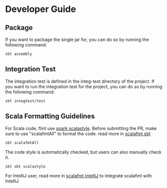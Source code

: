 # Developer Guide

## Package
If you want to package the single jar for, you can do so by running the following command:
```
sbt assembly
```

## Integration Test
The integration test is defined in the integ-test directory of the project. If you want to run the integration test for the project, you 
can do so by running the following command:
```
sbt integtest/test
```

## Scala Formatting Guidelines

For Scala code, flint use [spark scalastyle](https://github.com/apache/spark/blob/master/scalastyle-config.xml). Before submitting the PR, 
make sure to use "scalafmtAll" to format the code. read more in [scalafmt sbt](https://scalameta.org/scalafmt/docs/installation.html#sbt)
```
sbt scalafmtAll
```
The code style is automatically checked, but users can also manually check it.
```
sbt sbt scalastyle
```
For IntelliJ user, read more in [scalafmt IntelliJ](https://scalameta.org/scalafmt/docs/installation.html#intellij) to integrate 
scalafmt with IntelliJ

